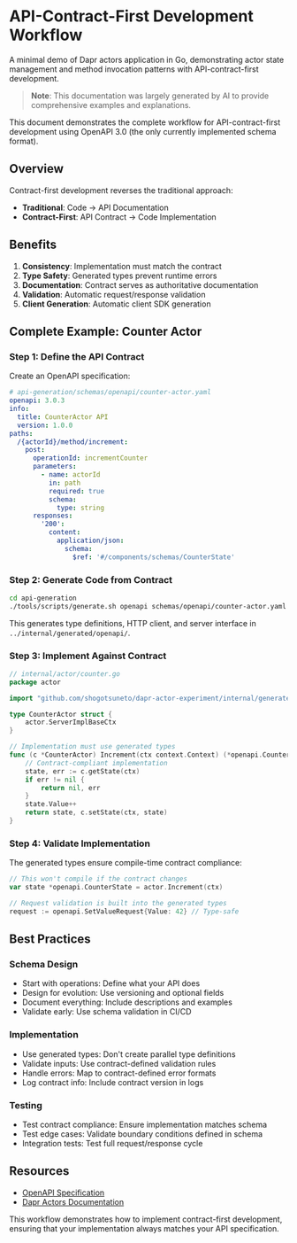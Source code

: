 # API-Contract-First Development Workflow

A minimal demo of Dapr actors application in Go, demonstrating actor state management and method invocation patterns with API-contract-first development.

> **Note**: This documentation was largely generated by AI to provide comprehensive examples and explanations.

This document demonstrates the complete workflow for API-contract-first development using OpenAPI 3.0 (the only currently implemented schema format).

## Overview

Contract-first development reverses the traditional approach:
- **Traditional**: Code → API Documentation
- **Contract-First**: API Contract → Code Implementation

## Benefits

1. **Consistency**: Implementation must match the contract
2. **Type Safety**: Generated types prevent runtime errors
3. **Documentation**: Contract serves as authoritative documentation
4. **Validation**: Automatic request/response validation
5. **Client Generation**: Automatic client SDK generation

## Complete Example: Counter Actor

### Step 1: Define the API Contract

Create an OpenAPI specification:

```yaml
# api-generation/schemas/openapi/counter-actor.yaml
openapi: 3.0.3
info:
  title: CounterActor API
  version: 1.0.0
paths:
  /{actorId}/method/increment:
    post:
      operationId: incrementCounter
      parameters:
        - name: actorId
          in: path
          required: true
          schema:
            type: string
      responses:
        '200':
          content:
            application/json:
              schema:
                $ref: '#/components/schemas/CounterState'
```

### Step 2: Generate Code from Contract

```bash
cd api-generation
./tools/scripts/generate.sh openapi schemas/openapi/counter-actor.yaml
```

This generates type definitions, HTTP client, and server interface in `../internal/generated/openapi/`.

### Step 3: Implement Against Contract

```go
// internal/actor/counter.go
package actor

import "github.com/shogotsuneto/dapr-actor-experiment/internal/generated/openapi"

type CounterActor struct {
    actor.ServerImplBaseCtx
}

// Implementation must use generated types
func (c *CounterActor) Increment(ctx context.Context) (*openapi.CounterState, error) {
    // Contract-compliant implementation
    state, err := c.getState(ctx)
    if err != nil {
        return nil, err
    }
    state.Value++
    return state, c.setState(ctx, state)
}
```

### Step 4: Validate Implementation

The generated types ensure compile-time contract compliance:

```go
// This won't compile if the contract changes
var state *openapi.CounterState = actor.Increment(ctx)

// Request validation is built into the generated types
request := openapi.SetValueRequest{Value: 42} // Type-safe
```

## Best Practices

### Schema Design
- Start with operations: Define what your API does
- Design for evolution: Use versioning and optional fields
- Document everything: Include descriptions and examples
- Validate early: Use schema validation in CI/CD

### Implementation
- Use generated types: Don't create parallel type definitions
- Validate inputs: Use contract-defined validation rules
- Handle errors: Map to contract-defined error formats
- Log contract info: Include contract version in logs

### Testing
- Test contract compliance: Ensure implementation matches schema
- Test edge cases: Validate boundary conditions defined in schema
- Integration tests: Test full request/response cycle

## Resources

- [OpenAPI Specification](https://swagger.io/specification/)
- [Dapr Actors Documentation](https://docs.dapr.io/developing-applications/building-blocks/actors/)

This workflow demonstrates how to implement contract-first development, ensuring that your implementation always matches your API specification.